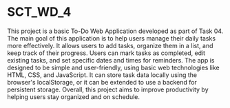 # SCT_WD_4

This project is a basic To-Do Web Application developed as part of Task 04. The main goal of this application is to help users manage their daily tasks more effectively. It allows users to add tasks, organize them in a list, and keep track of their progress. Users can mark tasks as completed, edit existing tasks, and set specific dates and times for reminders. The app is designed to be simple and user-friendly, using basic web technologies like HTML, CSS, and JavaScript. It can store task data locally using the browser's localStorage, or it can be extended to use a backend for persistent storage. Overall, this project aims to improve productivity by helping users stay organized and on schedule.
